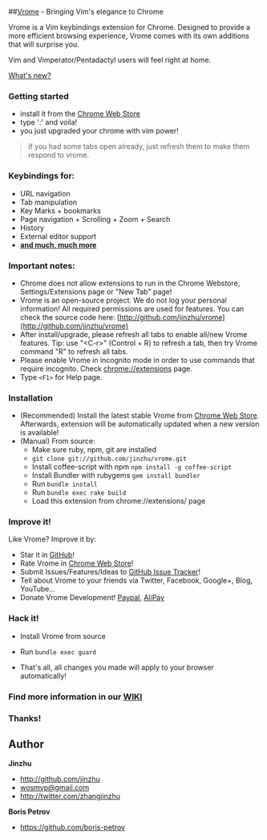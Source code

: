 ##[Vrome](http://github.com/jinzhu/vrome) - Bringing Vim's elegance to Chrome

Vrome is a Vim keybindings extension for Chrome. Designed to provide a more efficient browsing experience, Vrome comes with its own additions that will surprise you.

Vim and Vimperator/Pentadactyl users will feel right at home.

[What's new?](https://github.com/jinzhu/vrome/blob/master/ChangeLog.mkd)

### Getting started

* install it from the [Chrome Web Store](https://chrome.google.com/webstore/detail/godjoomfiimiddapohpmfklhgmbfffjj/details)
* type ':' and voila! 
* you just upgraded your chrome with vim power!

> if you had some tabs open already, just refresh them to make them respond to vrome.

### Keybindings for:

* URL navigation
* Tab manipulation
* Key Marks + bookmarks
* Page navigation + Scrolling + Zoom + Search
* History
* External editor support
* [**and much, much more**](https://github.com/jinzhu/vrome/blob/master/Features.mkd)

### Important notes:

* Chrome does not allow extensions to run in the Chrome Webstore, Settings/Extensions page or "New Tab" page!
* Vrome is an open-source project. We do not log your personal information! All required permissions are used for features. You can check the source code here: [http://github.com/jinzhu/vrome](http://github.com/jinzhu/vrome)
* After install/upgrade, please refresh all tabs to enable all/new Vrome features. Tip: use "\<C-r\>" (Control + R) to refresh a tab, then try Vrome command "R" to refresh all tabs.
* Please enable Vrome in incognito mode in order to use commands that require incognito. Check [chrome://extensions](chrome://extensions) page.
* Type `<F1>` for Help page.

### Installation

* (Recommended) Install the latest stable Vrome from [Chrome Web Store](https://chrome.google.com/webstore/detail/godjoomfiimiddapohpmfklhgmbfffjj/details).
  Afterwards, extension will be automatically updated when a new version is available!
* (Manual) From source:
  + Make sure ruby, npm, git are installed
  + `git clone git://github.com/jinzhu/vrome.git`
  + Install coffee-script with npm `npm install -g coffee-script`
  + Install Bundler with rubygems `gem install bundler`
  + Run `bundle install`
  + Run `bundle exec rake build`
  + Load this extension from chrome://extensions/ page

### Improve it!
Like Vrome? Improve it by:

* Star it in [GitHub](https://github.com/jinzhu/vrome)!
* Rate Vrome in [Chrome Web Store](https://chrome.google.com/webstore/detail/godjoomfiimiddapohpmfklhgmbfffjj/details)!
* Submit Issues/Features/Ideas to [GitHub Issue Tracker](https://github.com/jinzhu/vrome/issues)!
* Tell about Vrome to your friends via Twitter, Facebook, Google+, Blog, YouTube...
* Donate Vrome Development! [Paypal](https://www.paypal.com/cgi-bin/webscr?cmd=_donations&business=wosmvp%40gmail%2ecom&lc=US&item_name=Donate%20Vrome%20Development&no_note=0&currency_code=USD&bn=PP%2dDonationsBF%3abtn_donateCC_LG%2egif%3aNonHostedGuest), [AliPay](https://me.alipay.com/wosmvp)

### Hack it!

* Install Vrome from source
+ Run `bundle exec guard`
* That's all, all changes you made will apply to your browser automatically!


### Find more information in our [WIKI](https://github.com/jinzhu/vrome/wiki)


### Thanks!

## Author ##
**Jinzhu**
 * <http://github.com/jinzhu>
 * <wosmvp@gmail.com>
 * <http://twitter.com/zhangjinzhu>

**Boris Petrov**
 * <https://github.com/boris-petrov>
